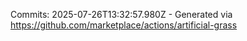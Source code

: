 Commits: 2025-07-26T13:32:57.980Z - Generated via https://github.com/marketplace/actions/artificial-grass
<br>
